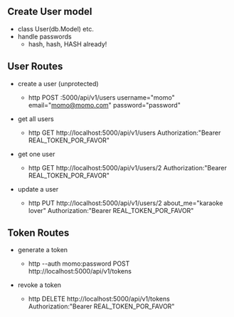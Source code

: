 ## Create User model
- class User(db.Model) etc.
- handle passwords
    - hash, hash, HASH already!


## User Routes
- create a user (unprotected)
    - http POST :5000/api/v1/users username="momo" email="momo@momo.com" password="password"
- get all users 
     - http GET http://localhost:5000/api/v1/users Authorization:"Bearer REAL_TOKEN_POR_FAVOR"

- get one user
    - http GET http://localhost:5000/api/v1/users/2 Authorization:"Bearer REAL_TOKEN_POR_FAVOR"

- update a user
    - http PUT http://localhost:5000/api/v1/users/2 about_me="karaoke lover" Authorization:"Bearer REAL_TOKEN_POR_FAVOR"


## Token Routes
- generate a token
    - http --auth momo:password POST http://localhost:5000/api/v1/tokens

- revoke a token
    - http DELETE http://localhost:5000/api/v1/tokens Authorization:"Bearer REAL_TOKEN_POR_FAVOR"
